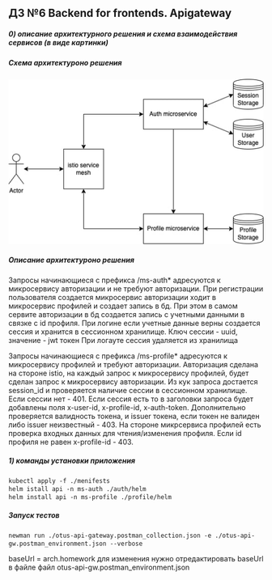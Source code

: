 ## ДЗ №6 Backend for frontends. Apigateway
##### 0) описание архитектурного решения и схема взаимодействия сервисов (в виде картинки)
##### Схема архитектуроно решения 
![api-gateway-diagram.jpg](api-gateway-diagram.jpg)

##### Описание архитектуроно решения 
Запросы начинающиеся с префикса /ms-auth* адресуются к микросервису авторизации и не требуют авторизации. 
При регистрации пользователя создается микросервис авторизации ходит в микросервис профилей и создает запись в бд. 
При этом в самом сервите авторизации в бд создается запись с учетными данными в связке с id профиля. 
При логине если учетные данные верны создается сессия и хранится в сессионном хранилище. Ключ сессии - uuid, значение - jwt токен При логауте сессия удаляется из хранилища

Запросы начинающиеся с префикса /ms-profile* адресуются к микросервису профилей и требуют авторизации. 
Авторизация сделана на стороне istio, на каждый запрос к микросервису профилей, будет сделан запрос к микросервису авторизации. 
Из кук запроса достается session_id и проверяется наличие сессии в сессионном хранилище. 
Если сессии нет - 401. 
Если сессия есть то в заголовки запроса будет добавлены поля x-user-id, x-profile-id, x-auth-token. 
Дополнительно проверяется валидность токена, и issuer токена, если токен не валиден либо issuer неизвестный - 403. 
На стороне микрсервиса профилей есть проверка входных данных для чтения/изменения профиля. Если id профиля не равен x-profile-id - 403.

##### 1) команды установки приложения
```
kubectl apply -f ./menifests
helm istall api -n ms-auth ./auth/helm
helm install api -n ms-profile ./profile/helm
```

##### Запуск тестов
```
newman run ./otus-api-gateway.postman_collection.json -e ./otus-api-gw.postman_environment.json --verbose
```
baseUrl = arch.homework для изменения нужно отредактировать baseUrl в файле файл otus-api-gw.postman_environment.json




